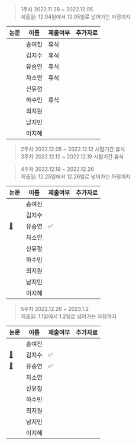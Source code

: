 > 1주차 2022.11.28 ~ 2022.12.05   
> 제출일: 12.04일에서 12.05일로 넘어가는 자정까지

논문|이름|제출여부|추가자료  
|------|---|---|---|
||송여진|휴식|
||김지수|휴식|
||유승연|휴식|
||차소연|휴식|
||신유정||
||하수민|휴식|
||최지원||
||남지민||
||이지혜||


> 2주차 2022.12.05 ~ 2022.12.12 시험기간 휴식  
> 3주차 2022.12.12 ~ 2022.12.19 시험기간 휴식     
    
        
> 4주차 2022.12.19 ~ 2022.12.26  
> 제출일: 12.25일에서 12.26일로 넘어가는 자정까지

논문|이름|제출여부|추가자료  
|------|---|---|---|
||송여진||
||김지수||
|[:book:](https://openaccess.thecvf.com/content_ICCV_2019/papers/Bolya_YOLACT_Real-Time_Instance_Segmentation_ICCV_2019_paper.pdf)|유승연|✅|
||차소연||
||신유정||
||하수민||
||최지원||
||남지민||
||이지혜||

> 5주차 2022.12.26 ~ 2023.1.2  
> 제출일: 1.1일에서 1.2일로 넘어가는 자정까지

논문|이름|제출여부|추가자료  
|------|---|---|---|
||송여진||
|[:book:](https://ai.googleblog.com/2015/06/inceptionism-going-deeper-into-neural.html)|김지수|:white_check_mark:|
|[:book:](https://openaccess.thecvf.com/content/CVPR2022/papers/He_Masked_Autoencoders_Are_Scalable_Vision_Learners_CVPR_2022_paper.pdf)|유승연|:white_check_mark:|
||차소연||
||신유정||
||하수민||
||최지원||
||남지민||
||이지혜||
